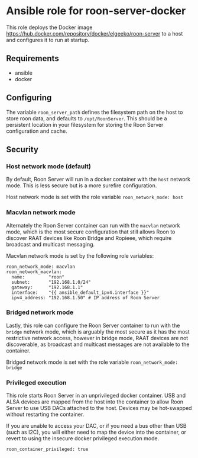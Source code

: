 # Ansible role for roon-server-docker
This role deploys the Docker image https://hub.docker.com/repository/docker/elgeeko/roon-server to a host and configures it to run at startup.

## Requirements
- ansible
- docker

## Configuring
The variable `roon_server_path` defines the filesystem path on the host to store
roon data, and defaults to `/opt/RoonServer`. This should be a persistent
location in your filesystem for storing the Roon Server configuration and cache.

## Security

### Host network mode (default)
By default, Roon Server will run in a docker container with the `host` network
mode. This is less secure but is a more surefire configuration.

Host network mode is set with the role variable
`roon_network_mode: host`

### Macvlan network mode
Alternately the Roon Server container can run with the `macvlan` network mode,
which is the most secure configuration that still allows Roon to discover RAAT devices like Roon Bridge and Ropieee, which require broadcast and multicast
messaging.

Macvlan network mode is set by the following role variables:
```
roon_network_mode: macvlan
roon_network_macvlan:
  name:         "roon"
  subnet:       "192.168.1.0/24"
  gateway:      "192.168.1.1"
  interface:    "{{ ansible_default_ipv4.interface }}"
  ipv4_address: "192.168.1.50" # IP address of Roon Server
```

### Bridged network mode
Lastly, this role can configure the Roon Server container to run with the
`bridge` network mode, which is arguably the most secure as it has the most restrictive network access, however in bridge mode, RAAT devices are not discoverable, as broadcast and multicast messages are not available to the
container.

Bridged network mode is set with the role variable
`roon_network_mode: bridge`

### Privileged execution
This role starts Roon Server in an unprivileged docker container. USB and ALSA devices are mapped from the host into the container to allow Roon Server to use
USB DACs attached to the host. Devices may be hot-swapped without restarting the container.

If you are unable to access your DAC, or if you need a bus other than USB (such
as I2C), you will either need to map the device into the container, or revert to using the insecure docker privileged execution mode.

`roon_container_privileged: true`
